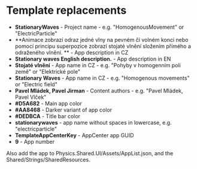 ﻿# Template replacements

- **StationaryWaves** - Project name - e.g. "HomogenousMovement" or "ElectricParticle"
- **Animace zobrazí odraz jedné vlny na pevném či volném konci nebo pomocí principu superpozice zobrazí stojaté vlnění složením přímého a odraženého vlnění. ** - App description in CZ
- **Stationary waves English description.** - App description in EN
- **Stojaté vlnění** - App name in CZ - e.g. "Pohyby v homogenním poli země" or "Elektrické pole"
- **Stationary Waves** - App name in CZ - e.g. "Homogenous movements" or "Electric field"
- **Pavel Mládek, Pavel Jirman** - Content authors - e.g. "Pavel Mládek, Pavel Vlček"
- **#D5A682** - Main app color
- **#AA8468** - Darker variant of app color
- **#DEDBCA** - Title bar color
- **stationarywaves** - app name without spaces in lowercase, e.g. "electricparticle"
- **TemplateAppCenterKey** - AppCenter app GUID
- **9** - App number


Also add the app to Physics.Shared.UI/Assets/AppList.json, and the Shared/Strings/SharedResources.
